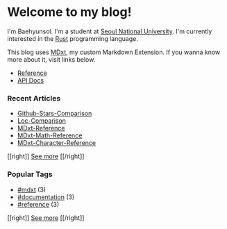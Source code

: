 # Welcome to my blog!

I'm Baehyunsol. I'm a student at [Seoul National University]. I'm currently interested in the [Rust] programming language.

This blog uses [MDxt], my custom Markdown Extension. If you wanna know more about it, visit links below.

- [Reference]
- [API Docs]

[Seoul National University]: https://www.snu.ac.kr/
[MDxt]: https://github.com/baehyunsol/MDxt
[Reference]: MDxt-Reference.html
[API Docs]: https://docs.rs/mdxt/latest/mdxt/
[Rust]: https://www.rust-lang.org/

### Recent Articles


- [Github-Stars-Comparison](Github-Stars-Comparison.html)
- [Loc-Comparison](Loc-Comparison.html)
- [MDxt-Reference](MDxt-Reference.html)
- [MDxt-Math-Reference](MDxt-Math-Reference.html)
- [MDxt-Character-Reference](MDxt-Character-Reference.html)

[[right]]
[See more](Articles.html)
[[/right]]

### Popular Tags


- [#mdxt](tag-mdxt.html) (3)
- [#documentation](tag-documentation.html) (3)
- [#reference](tag-reference.html) (3)

[[right]]
[See more](Tags.html)
[[/right]]